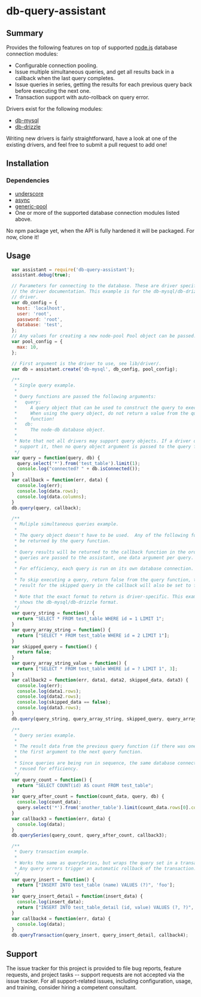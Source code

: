 # db-query-assistant

## Summary

Provides the following features on top of supported [node.js](http://nodejs.org) database connection modules:

 * Configurable connection pooling.
 * Issue multiple simultaneous queries, and get all results back in a callback when the last query completes.
 * Issue queries in series, getting the results for each previous query back before executing the next one.
 * Transaction support with auto-rollback on query error.

Drivers exist for the following modules:

 * [db-mysql](https://github.com/mariano/node-db-mysql)
 * [db-drizzle](https://github.com/mariano/node-db-drizzle)

Writing new drivers is fairly straightforward, have a look at one of the existing drivers, and feel free to submit a pull request to add one!

## Installation

### Dependencies
 * [underscore](http://documentcloud.github.com/underscore)
 * [async](https://github.com/caolan/async)
 * [generic-pool](https://github.com/coopernurse/node-pool)
 * One or more of the supported database connection modules listed above.

No npm package yet, when the API is fully hardened it will be packaged. For now, clone it!

## Usage
```javascript
  var assistant = require('db-query-assistant');
  assistant.debug(true);

  // Parameters for connecting to the database. These are driver specific, see
  // the driver documentation. This example is for the db-mysql/db-drizzle
  // driver.
  var db_config = {
    host: 'localhost',
    user: 'root',
    password: 'root',
    database: 'test',
  };
  // Any values for creating a new node-pool Pool object can be passed.
  var pool_config = {
    max: 10,
  };

  // First argument is the driver to use, see lib/driver/.
  var db = assistant.create('db-mysql', db_config, pool_config);

  /**
   * Single query example.
   *
   * Query functions are passed the following arguments:
   *   query:
   *     A query object that can be used to construct the query to execute.
   *     When using the query object, do not return a value from the query
   *     function!
   *   db:
   *     The node-db database object.
   *
   * Note that not all drivers may support query objects. If a driver does not
   * support it, then no query object argument is passed to the query function.
   */
  var query = function(query, db) {
    query.select('*').from('test_table').limit(1);
    console.log("connected? " + db.isConnected());
  }
  var callback = function(err, data) {
    console.log(err);
    console.log(data.rows);
    console.log(data.columns);
  }
  db.query(query, callback);

  /**
   * Muliple simultaneous queries example.
   *
   * The query object doesn't have to be used.  Any of the following forms can
   * be returned by the query function.
   *
   * Query results will be returned to the callback function in the order the
   * queries are passed to the assistant, one data argument per query.
   *
   * For efficiency, each query is run on its own database connection.
   *
   * To skip executing a query, return false from the query function, the data
   * result for the skipped query in the callback will also be set to false.
   *
   * Note that the exact format to return is driver-specific. This example
   * shows the db-mysql/db-drizzle format.
   */
  var query_string = function() {
    return "SELECT * FROM test_table WHERE id = 1 LIMIT 1";
  }
  var query_array_string = function() {
    return ["SELECT * FROM test_table WHERE id = 2 LIMIT 1"];
  }
  var skipped_query = function() {
    return false;
  }
  var query_array_string_value = function() {
    return ["SELECT * FROM test_table WHERE id = ? LIMIT 1", 3];
  }
  var callback2 = function(err, data1, data2, skipped_data, data3) {
    console.log(err);
    console.log(data1.rows);
    console.log(data2.rows);
    console.log(skipped_data == false);
    console.log(data3.rows);
  }
  db.query(query_string, query_array_string, skipped_query, query_array_string_value, callback2);

  /**
   * Query series example.
   *
   * The result data from the previous query function (if there was one) will be
   * the first argument to the next query function.
   *
   * Since queries are being run in sequence, the same database connection is
   * reused for efficiency.
   */
  var query_count = function() {
    return "SELECT COUNT(id) AS count FROM test_table";
  }
  var query_after_count = function(count_data, query, db) {
    console.log(count_data);
    query.select('*').from('another_table').limit(count_data.rows[0].count);
  }
  var callback3 = function(err, data) {
    console.log(data);
  }
  db.querySeries(query_count, query_after_count, callback3);

  /**
   * Query transaction example.
   *
   * Works the same as querySeries, but wraps the query set in a transaction.
   * Any query errors trigger an automatic rollback of the transaction.
   */
  var query_insert = function() {
    return ["INSERT INTO test_table (name) VALUES (?)", 'foo'];
  }
  var query_insert_detail = function(insert_data) {
    console.log(insert_data);
    return ["INSERT INTO test_table_detail (id, value) VALUES (?, ?)", insert_data.rows.id, 'bar'];
  }
  var callback4 = function(err, data) {
    console.log(data);
  }
  db.queryTransaction(query_insert, query_insert_detail, callback4);
```

## Support
The issue tracker for this project is provided to file bug reports, feature requests, and project tasks -- support requests are not accepted via the issue tracker. For all support-related issues, including configuration, usage, and training, consider hiring a competent consultant.
